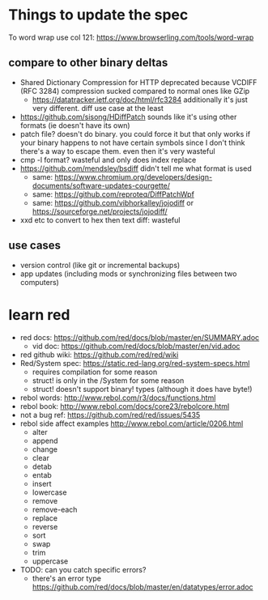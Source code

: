 # Things to update the spec

To word wrap use col 121: https://www.browserling.com/tools/word-wrap

## compare to other binary deltas
* Shared Dictionary Compression for HTTP deprecated because VCDIFF (RFC 3284) compression sucked compared to normal ones like GZip
   * https://datatracker.ietf.org/doc/html/rfc3284 additionally it's just very different. diff use case at the least
* https://github.com/sisong/HDiffPatch sounds like it's using other formats (ie doesn't have its own)
* patch file? doesn't do binary. you could force it but that only works if your binary happens to not have certain symbols since
   I don't think there's a way to escape them. even then it's very wasteful
* cmp -l format? wasteful and only does index replace
* https://github.com/mendsley/bsdiff didn't tell me what format is used
   * same: https://www.chromium.org/developers/design-documents/software-updates-courgette/
   * same: https://github.com/reproteq/DiffPatchWpf
   * same: https://github.com/vibhorkalley/jojodiff or https://sourceforge.net/projects/jojodiff/
* xxd etc to convert to hex then text diff: wasteful

## use cases
* version control (like git or incremental backups)
* app updates (including mods or synchronizing files between two computers)


# learn red
* red docs: https://github.com/red/docs/blob/master/en/SUMMARY.adoc
   * vid doc: https://github.com/red/docs/blob/master/en/vid.adoc
* red github wiki: https://github.com/red/red/wiki
* Red/System spec: https://static.red-lang.org/red-system-specs.html
   * requires compilation for some reason
   * struct! is only in the /System for some reason
   * struct! doesn't support binary! types (although it does have byte!)
* rebol words: http://www.rebol.com/r3/docs/functions.html
* rebol book: http://www.rebol.com/docs/core23/rebolcore.html
* not a bug ref: https://github.com/red/red/issues/5435
* rebol side affect examples http://www.rebol.com/article/0206.html
   * alter
   * append
   * change
   * clear
   * detab
   * entab
   * insert
   * lowercase
   * remove
   * remove-each
   * replace
   * reverse
   * sort
   * swap
   * trim
   * uppercase
* TODO: can you catch specific errors?
   * there's an error type https://github.com/red/docs/blob/master/en/datatypes/error.adoc
